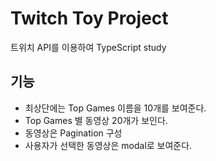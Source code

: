 # Twitch Toy Project
트위치 API를 이용하여 TypeScript study

## 기능
* 최상단에는 Top Games 이름을 10개를 보여준다.
* Top Games 별 동영상 20개가 보인다.
* 동영상은 Pagination 구성
* 사용자가 선택한 동영상은 modal로 보여준다.
